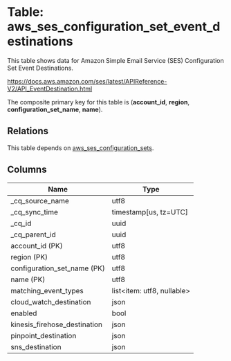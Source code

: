 # Table: aws_ses_configuration_set_event_destinations

This table shows data for Amazon Simple Email Service (SES) Configuration Set Event Destinations.

https://docs.aws.amazon.com/ses/latest/APIReference-V2/API_EventDestination.html

The composite primary key for this table is (**account_id**, **region**, **configuration_set_name**, **name**).

## Relations

This table depends on [aws_ses_configuration_sets](aws_ses_configuration_sets).

## Columns

| Name          | Type          |
| ------------- | ------------- |
|_cq_source_name|utf8|
|_cq_sync_time|timestamp[us, tz=UTC]|
|_cq_id|uuid|
|_cq_parent_id|uuid|
|account_id (PK)|utf8|
|region (PK)|utf8|
|configuration_set_name (PK)|utf8|
|name (PK)|utf8|
|matching_event_types|list<item: utf8, nullable>|
|cloud_watch_destination|json|
|enabled|bool|
|kinesis_firehose_destination|json|
|pinpoint_destination|json|
|sns_destination|json|